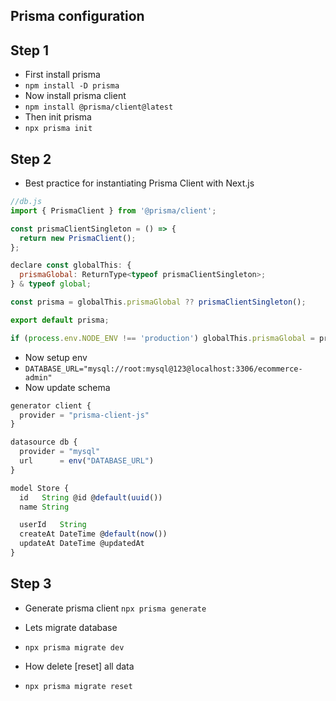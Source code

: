 ## Prisma configuration

## Step 1

- First install prisma
- `npm install -D prisma`
- Now install prisma client
- `npm install @prisma/client@latest`
- Then init prisma
- `npx prisma init`

## Step 2

- Best practice for instantiating Prisma Client with Next.js

```js
//db.js
import { PrismaClient } from '@prisma/client';

const prismaClientSingleton = () => {
  return new PrismaClient();
};

declare const globalThis: {
  prismaGlobal: ReturnType<typeof prismaClientSingleton>;
} & typeof global;

const prisma = globalThis.prismaGlobal ?? prismaClientSingleton();

export default prisma;

if (process.env.NODE_ENV !== 'production') globalThis.prismaGlobal = prisma;
```

- Now setup env
- `DATABASE_URL="mysql://root:mysql@123@localhost:3306/ecommerce-admin"`
- Now update schema

```js
generator client {
  provider = "prisma-client-js"
}

datasource db {
  provider = "mysql"
  url      = env("DATABASE_URL")
}

model Store {
  id   String @id @default(uuid())
  name String

  userId   String
  createAt DateTime @default(now())
  updateAt DateTime @updatedAt
}
```

## Step 3

- Generate prisma client
  `npx prisma generate`

- Lets migrate database
- `npx prisma migrate dev`
- How delete [reset] all data
- `npx prisma migrate reset`
